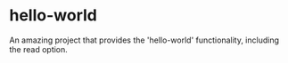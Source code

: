 # hello-world
An amazing project that provides the 'hello-world' functionality, including the read option.
